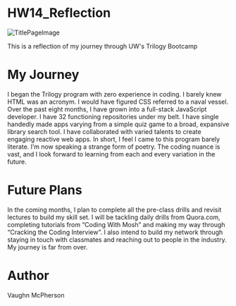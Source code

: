 # HW14_Reflection

![TitlePageImage](https://www.google.com/imgres?imgurl=https%3A%2F%2Fmiro.medium.com%2Fmax%2F10944%2F0*8pRlX_ascchkNaKq&imgrefurl=https%3A%2F%2Fuxdesign.cc%2Fcreating-user-journey-maps-and-prototypes-of-digital-products-using-the-working-backwards-method-28096c7d9501&tbnid=ow9SwLbQpezj8M&vet=12ahUKEwjov5Xw47zpAhVVlp4KHTtAAZIQMygGegUIARCJAg..i&docid=5utFGdDa3XuvUM&w=4000&h=2666&q=journey&ved=2ahUKEwjov5Xw47zpAhVVlp4KHTtAAZIQMygGegUIARCJAg)


This is a reflection of my journey through UW's Trilogy Bootcamp

# My Journey

I began the Trilogy program with zero experience in coding. I barely knew HTML was an acronym. I would have figured CSS referred to a naval vessel. Over the past eight months, I have grown into a full-stack JavaScript developer. I have 32 functioning repositories under my belt. I have single handedly made apps varying from a simple quiz game to a broad, expansive library search tool. I have collaborated with varied talents to create engaging reactive web apps. In short, I feel I came to this program barely literate. I’m now speaking a strange form of poetry. The coding nuance is vast, and I look forward to learning from each and every variation in the future. 

# Future Plans

In the coming months, I plan to complete all the pre-class drills and revisit lectures to build my skill set. I will be tackling daily drills from Quora.com, completing tutorials from “Coding With Mosh” and making my way through “Cracking the Coding Interview”.  I also intend to build my network through staying in touch with classmates and reaching out to people in the industry. My journey is far from over. 

# Author

Vaughn McPherson



